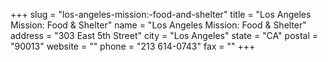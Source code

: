 +++
slug = "los-angeles-mission:-food-and-shelter"
title = "Los Angeles Mission: Food & Shelter"
name = "Los Angeles Mission: Food & Shelter"
address = "303 East 5th Street"
city = "Los Angeles"
state = "CA"
postal = "90013"
website = ""
phone = "213 614-0743"
fax = ""
+++
